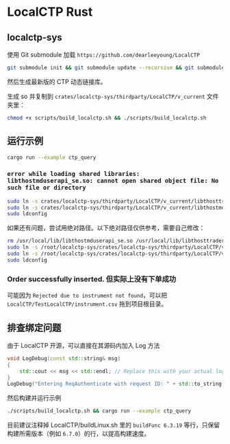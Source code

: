 # LocalCTP Rust

## localctp-sys

使用 Git submodule 加载 `https://github.com/dearleeyoung/LocalCTP`

```sh
git submodule init && git submodule update --recursive && git submodule update --remote
```

然后生成最新版的 CTP 动态链接库。

生成 so 并复制到 `crates/localctp-sys/thirdparty/LocalCTP/v_current` 文件夹里：

```sh
chmod +x scripts/build_localctp.sh && ./scripts/build_localctp.sh
```

## 运行示例

```sh
cargo run --example ctp_query
```

### `error while loading shared libraries: libthostmduserapi_se.so: cannot open shared object file: No such file or directory`

```sh
sudo ln -s crates/localctp-sys/thirdparty/LocalCTP/v_current/libthosttraderapi_se.so /usr/local/lib/
sudo ln -s crates/localctp-sys/thirdparty/LocalCTP/v_current/libthostmduserapi_se.so /usr/local/lib/
sudo ldconfig
```

如果还有问题，尝试用绝对路径。以下绝对路径仅供参考，需要自己修改：

```sh
rm /usr/local/lib/libthostmduserapi_se.so /usr/local/lib/libthosttraderapi_se.so
sudo ln -s /root/localctp-sys/crates/localctp-sys/thirdparty/LocalCTP/v_current/libthosttraderapi_se.so /usr/local/lib/
sudo ln -s /root/localctp-sys/crates/localctp-sys/thirdparty/LocalCTP/v_current/libthostmduserapi_se.so /usr/local/lib/
sudo ldconfig
```

### Order successfully inserted. 但实际上没有下单成功

可能因为 `Rejected due to instrument not found`，可以把 `LocalCTP/TestLocalCTP/instrument.csv` 拖到项目根目录。

## 排查绑定问题

由于 LocalCTP 开源，可以直接在其源码内加入 Log 方法

```c++
void LogDebug(const std::string& msg)
{
    std::cout << msg << std::endl; // Replace this with your actual logging mechanism.
}
LogDebug("Entering ReqAuthenticate with request ID: " + std::to_string(nRequestID));
```

然后构建并运行示例

```sh
./scripts/build_localctp.sh && cargo run --example ctp_query
```

目前建议注释掉 LocalCTP/buildLinux.sh 里的 `buildFunc 6.3.19` 等行，只保留构建所需版本（例如 `6.7.0`）的行，以提高构建速度。
